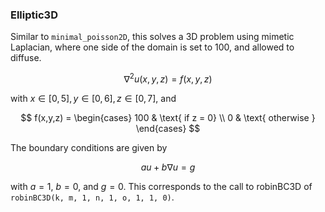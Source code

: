 ### Elliptic3D

Similar to `minimal_poisson2D`, this solves a 3D problem using mimetic Laplacian, where one side of the domain is set to 100, and allowed to diffuse.

$$
\nabla^2 u(x,y,z) = f(x,y,z)
$$

with $x\in[0,5], y\in[0,6], z\in[0,7]$, and

$$
f(x,y,z) = \begin{cases}
    100 & \text{ if z = 0} \\
    0 & \text{ otherwise }
\end{cases}
$$

The boundary conditions are given by

$$
au + b\nabla u = g
$$

with $a=1$, $b=0$, and $g=0$.
This corresponds to the call to robinBC3D of `robinBC3D(k, m, 1, n, 1, o, 1, 1, 0)`.
